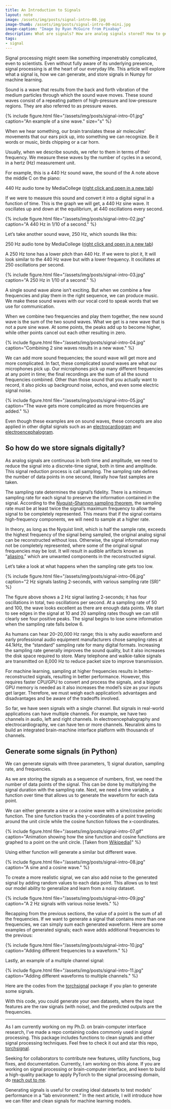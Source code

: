 ```yaml
---
title: An Introduction to Signals
layout: note
image: /assets/img/posts/signal-intro-00.jpg
image-thumb: /assets/img/posts/signal-intro-00-mini.jpg
image-caption: "Image by Ryan McGuire from Pixabay"
description: What are signals? How are analog signals stored? How to generate signals in Python?
tags:
- signal
---
```


Signal processing might seem like something impenetrably complicated, even to scientists. Even without fully aware of its underlying presence, signal processing is at the heart of our everyday life. This article will explore what a signal is, how we can generate, and store signals in Numpy for machine learning.

Sound is a wave that results from the back and forth vibration of the medium particles through which the sound wave moves. These sound waves consist of a repeating pattern of high-pressure and low-pressure regions. They are also referred to as pressure waves.

{% include figure.html
  file="/assets/img/posts/signal-intro-01.jpg"
  caption="An example of a sine wave."
  size="s"
%}

When we hear something, our brain translates these air molecules’ movements that our ears pick up, into something we can recognize. Be it words or music, birds chipping or a car horn.

Usually, when we describe sounds, we refer to them in terms of their frequency. We measure these waves by the number of cycles in a second, in a hertz (Hz) measurement unit.

For example, this is a 440 Hz sound wave, the sound of the A note above the middle C on the piano:

440 Hz audio tone by MediaCollege ([right click and open in a new tab](https://www.mediacollege.com/audio/tone/files/440Hz_44100Hz_16bit_05sec.mp3))

If we were to measure this sound and convert it into a digital signal in a function of time. This is the graph we will get, a 440 Hz sine wave. It oscillates up and down at the equilibrium, at 440 oscillations every second.

{% include figure.html
  file="/assets/img/posts/signal-intro-02.jpg"
  caption="A 440 Hz in 1/10 of a second."
%}

Let’s take another sound wave, 250 Hz, which sounds like this:

250 Hz audio tone by MediaCollege ([right click and open in a new tab](https://www.mediacollege.com/audio/tone/files/250Hz_44100Hz_16bit_05sec.mp3))

A 250 Hz tone has a lower pitch than 440 Hz. If we were to plot it, It will look similar to the 440 Hz wave but with a lower frequency. It oscillates at 250 oscillations per second.

{% include figure.html
  file="/assets/img/posts/signal-intro-03.jpg"
  caption="A 250 Hz in 1/10 of a second."
%}

A single sound wave alone isn’t exciting. But when we combine a few frequencies and play them in the right sequence, we can produce music. We make these sound waves with our vocal cord to speak words that we use for communication.

When we combine two frequencies and play them together, the new sound wave is the sum of the two sound waves. What we get is a new wave that is not a pure sine wave. At some points, the peaks add up to become higher, while other points cancel out each other resulting in zero.

{% include figure.html
  file="/assets/img/posts/signal-intro-04.jpg"
  caption="Combining 2 sine waves results in a new wave."
%}

We can add more sound frequencies; the sound wave will get more and more complicated. In fact, these complicated sound waves are what our microphones pick up. Our microphones pick up many different frequencies at any point in time; the final recordings are the sum of all the sound frequencies combined. Other than those sound that you actually want to record, it also picks up background noise, echos, and even some electric signal noise.

{% include figure.html
  file="/assets/img/posts/signal-intro-05.jpg"
  caption="The wave gets more complicated as more frequencies are added."
%}

Even though these examples are on sound waves, these concepts are also applied in other digital signals such as an [electrocardiogram](https://en.wikipedia.org/wiki/Electrocardiography) and [electroencephalogram](https://en.wikipedia.org/wiki/Electroencephalography).

## So how do we store signals digitally?

As analog signals are continuous in both time and amplitude, we need to reduce the signal into a discrete-time signal, both in time and amplitude. This signal reduction process is call sampling. The sampling rate defines the number of data points in one second, literally how fast samples are taken.

The sampling rate determines the signal’s fidelity. There is a minimum sampling rate for each signal to preserve the information contained in the signal. According to the [Nyquist–Shannon sampling theorem](https://en.wikipedia.org/wiki/Nyquist%E2%80%93Shannon_sampling_theorem), the sampling rate must be at least twice the signal’s maximum frequency to allow the signal to be completely represented. This means that if the signal contains high-frequency components, we will need to sample at a higher rate.

In theory, as long as the Nyquist limit, which is half the sample rate, exceeds the highest frequency of the signal being sampled, the original analog signal can be reconstructed without loss. Otherwise, the signal information may not be completely represented, where some of the original signal frequencies may be lost. It will result in audible artifacts known as “[aliasing](https://en.wikipedia.org/wiki/Aliasing),” which are unwanted components in the reconstructed signal.

Let’s take a look at what happens when the sampling rate gets too low.

{% include figure.html
  file="/assets/img/posts/signal-intro-06.jpg"
  caption="2 Hz signals lasting 2-seconds, with various sampling rate (SR)"
%}

The figure above shows a 2 Hz signal lasting 2-seconds; it has four oscillations in total, two oscillations per second. At a sampling rate of 50 and 100, the wave looks excellent as there are enough data points. We start to see edges in the signal at 10 and 20 sampling rates though we can still clearly see four positive peaks. The signal begins to lose some information when the sampling rate falls below 6.

As humans can hear 20–20,000 Hz range; this is why audio waveform and early professional audio equipment manufacturers chose sampling rates at 44.1kHz, the “standard” sampling rate for many digital formats. Increasing the sampling rate generally improves the sound quality, but it also increases the disk space required to store. Many telephone and walkie-talkie signals are transmitted on 8,000 Hz to reduce packet size to improve transmission.

For machine learning, sampling at higher frequencies results in better-reconstructed signals, resulting in better performance. However, this requires faster CPU/GPU to convert and process the signals, and a bigger GPU memory is needed as it also increases the model’s size as your inputs get larger. Therefore, we must weigh each application’s advantages and disadvantages and be aware of the tradeoffs involved.

So far, we have seen signals with a single channel. But signals in real-world applications can have multiple channels. For example, we have two channels in audio, left and right channels. In electroencephalography and electrocardiography, we can have ten or more channels. Neuralink aims to build an integrated brain-machine interface platform with thousands of channels.

## Generate some signals (in Python)

We can generate signals with three parameters, 1) signal duration, sampling rate, and frequencies.

As we are storing the signals as a sequence of numbers, first, we need the number of data points of the signal. This can be done by multiplying the signal duration with the sampling rate. Next, we need a time variable, a function over time that allows us to generate the waveform for each data point.

We can either generate a sine or a cosine wave with a sine/cosine periodic function. The sine function tracks the y-coordinates of a point traveling around the unit circle while the cosine function follows the x-coordinates.

{% include figure.html
  file="/assets/img/posts/signal-intro-07.gif"
  caption="Animation showing how the sine function and cosine functions are graphed to a point on the unit circle. [Taken from [Wikipedia](https://en.wikipedia.org/wiki/Sine)]"
%}

Using either function will generate a similar but different wave.

{% include figure.html
  file="/assets/img/posts/signal-intro-08.jpg"
  caption="A sine and a cosine wave."
%}

To create a more realistic signal, we can also add noise to the generated signal by adding random values to each data point. This allows us to test our model ability to generalize and learn from a noisy dataset.

{% include figure.html
  file="/assets/img/posts/signal-intro-09.jpg"
  caption="A 2 Hz signals with various noise levels."
%}

Recapping from the previous sections, the value of a point is the sum of all the frequencies. If we want to generate a signal that contains more than one frequencies, we can simply sum each generated waveform. Here are some examples of generated signals; each wave adds additional frequencies to the previous:

{% include figure.html
  file="/assets/img/posts/signal-intro-10.jpg"
  caption="Adding different frequencies to a waveform."
%}

Lastly, an example of a multiple channel signal:

{% include figure.html
  file="/assets/img/posts/signal-intro-11.jpg"
  caption="Adding different waveforms to multiple channels."
%}

Here are the codes from the [torchsignal](https://github.com/jinglescode/torchsignal) package if you plan to generate some signals.

<script src="https://gist.github.com/jinglescode/4bcd5a480a9a1ffd2ae7f318ef4d8a9c.js"></script>

With this code, you could generate your own datasets, where the input features are the raw signals (with noise), and the predicted outputs are the frequencies.

----------

As I am currently working on my Ph.D. on brain-computer interface research, I’ve made a repo containing codes commonly used in signal processing. This package includes functions to clean signals and other signal processing techniques. Feel free to check it out and star this repo, [torchsignal](https://github.com/jinglescode/torchsignal).

Seeking for collaborators to contribute new features, utility functions, bug fixes, and documentation. Currently, I am working on this alone. If you are working on signal processing or brain-computer interface, and keen to build a high-quality package to apply PyTorch to the signal processing domain, do [reach out to me](https://www.linkedin.com/in/jingles/).

Generating signals is useful for creating ideal datasets to test models’ performance in a “lab environment.” In the next article, I will introduce how we can filter and clean signals for machine learning models.
